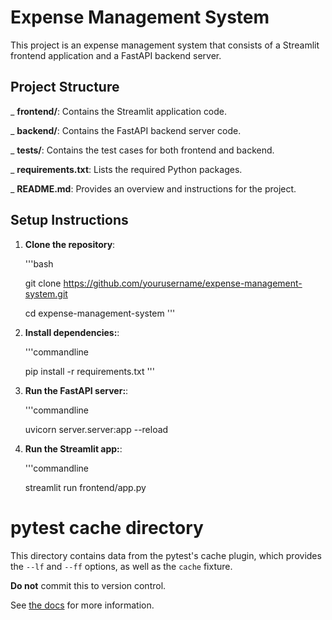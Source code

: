 # Expense Management System

This project is an expense management system that consists of a Streamlit frontend application and a FastAPI backend server.

## Project Structure

_ **frontend/**: Contains the Streamlit application code.

_ **backend/**: Contains the FastAPI backend server code.

_ **tests/**: Contains the test cases for both frontend and backend.

_ **requirements.txt**: Lists the required Python packages.

_ **README.md**: Provides an overview and instructions for the project.

## Setup Instructions

1. **Clone the repository**:

   '''bash

   git clone https://github.com/yourusername/expense-management-system.git

   cd expense-management-system
   '''


2. **Install dependencies:**:

   '''commandline

    pip install -r requirements.txt
   '''


3. **Run the FastAPI server:**:

   '''commandline
   
   uvicorn server.server:app --reload

1. **Run the Streamlit app:**:

   '''commandline

    streamlit run frontend/app.py

# pytest cache directory #

This directory contains data from the pytest's cache plugin,
which provides the `--lf` and `--ff` options, as well as the `cache` fixture.

**Do not** commit this to version control.

See [the docs](https://docs.pytest.org/en/stable/how-to/cache.html) for more information.
